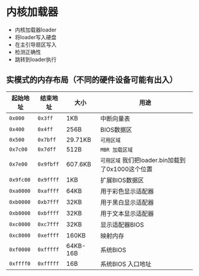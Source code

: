 # 内核加载器

- 内核加载器loader
- 将loader写入硬盘
- 在主引导扇区写入
- 检测正确性
- 跳转到loader执行

## 实模式的内存布局（不同的硬件设备可能有出入）

起始地址 | 结束地址 | 大小 | 用途
------- | ------  | ---- | ---
`0x000`  | `0x3ff`   | 1KB     | 中断向量表
`0x400`  | `0x4ff`   | 256B    | BIOS数据区
`0x500`  | `0x7bff`  | 29.71KB | `可用区域`
`0x7c00` | `0x7dff`  | 512B    | `MBR 加载区域`
`0x7e00` | `0x9fbff` | 607.6KB | `可用区域`     我们把loader.bin加载到了0x1000这个位置
`0x9fc00`| `0x9ffff` | 1KB     | 扩展BIOS数据区
`0xa0000`| `0xaffff` | 64KB    | 用于彩色显示适配器
`0xb0000`| `0xb7fff` | 32KB    | 用于黑白显示适配器
`0xb8000`| `0xbffff` | 32KB    | 用于文本显示适配器
`0xc0000`| `0xc7fff` | 32KB    | 显示适配器BIOS
`0xc8000`| `0xeffff` | 160KB   | 映射内存
`0xf0000`| `0xfffff` | 64KB-16B| 系统BIOS
`0xffff0`| `0xfffff` | 16B     | 系统BIOS 入口地址